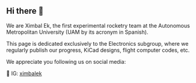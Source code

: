 ## Hi there 👋

We are Ximbal Ek, the first experimental rocketry team at the Autonomous Metropolitan University (UAM by its acronym in Spanish).

This page is dedicated exclusively to the Electronics subgroup, where we regularly publish our progress, KiCad designs, flight computer codes, etc.

We appreciate you following us on social media:

📸 IG: [ximbalek](https://www.instagram.com/ximbalek/)


<!--

**Here are some ideas to get you started:**

🙋‍♀️ A short introduction - what is your organization all about?
🌈 Contribution guidelines - how can the community get involved?
👩‍💻 Useful resources - where can the community find your docs? Is there anything else the community should know?
🍿 Fun facts - what does your team eat for breakfast?
🧙 Remember, you can do mighty things with the power of [Markdown](https://docs.github.com/github/writing-on-github/getting-started-with-writing-and-formatting-on-github/basic-writing-and-formatting-syntax)
-->
